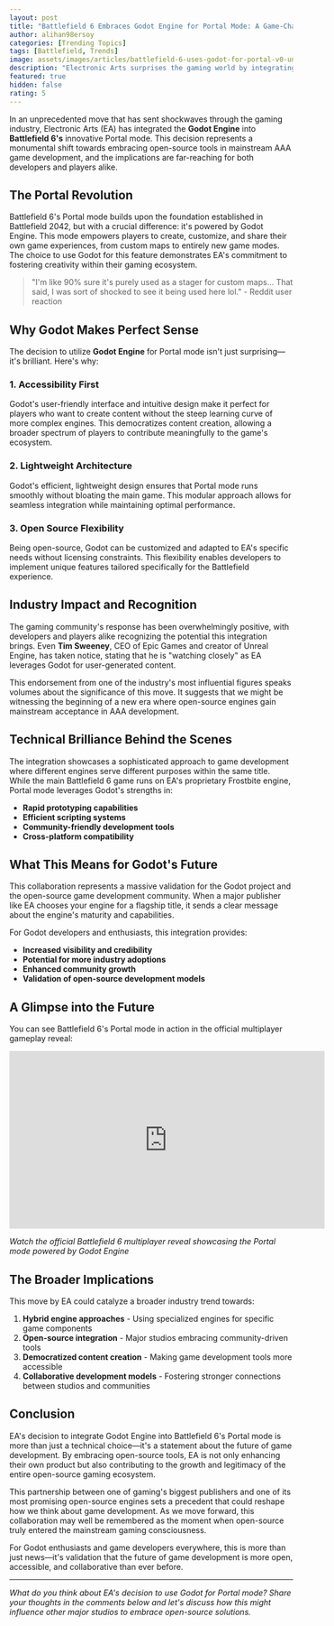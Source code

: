 ```yaml
---
layout: post
title: "Battlefield 6 Embraces Godot Engine for Portal Mode: A Game-Changing Move for Open Source"
author: alihan98ersoy
categories: [Trending Topics]
tags: [Battlefield, Trends]
image: assets/images/articles/battlefield-6-uses-godot-for-portal-v0-ungevhnca9gf1.webp
description: "Electronic Arts surprises the gaming world by integrating Godot Engine into Battlefield 6's Portal mode, marking a significant step towards open-source adoption in AAA gaming."
featured: true
hidden: false
rating: 5
---
```


In an unprecedented move that has sent shockwaves through the gaming industry, Electronic Arts (EA) has integrated the **Godot Engine** into **Battlefield 6's** innovative Portal mode. This decision represents a monumental shift towards embracing open-source tools in mainstream AAA game development, and the implications are far-reaching for both developers and players alike.

## The Portal Revolution

Battlefield 6's Portal mode builds upon the foundation established in Battlefield 2042, but with a crucial difference: it's powered by Godot Engine. This mode empowers players to create, customize, and share their own game experiences, from custom maps to entirely new game modes. The choice to use Godot for this feature demonstrates EA's commitment to fostering creativity within their gaming ecosystem.

> "I'm like 90% sure it's purely used as a stager for custom maps... That said, I was sort of shocked to see it being used here lol." - Reddit user reaction

## Why Godot Makes Perfect Sense

The decision to utilize **Godot Engine** for Portal mode isn't just surprising—it's brilliant. Here's why:

### 1. **Accessibility First**
Godot's user-friendly interface and intuitive design make it perfect for players who want to create content without the steep learning curve of more complex engines. This democratizes content creation, allowing a broader spectrum of players to contribute meaningfully to the game's ecosystem.

### 2. **Lightweight Architecture**
Godot's efficient, lightweight design ensures that Portal mode runs smoothly without bloating the main game. This modular approach allows for seamless integration while maintaining optimal performance.

### 3. **Open Source Flexibility**
Being open-source, Godot can be customized and adapted to EA's specific needs without licensing constraints. This flexibility enables developers to implement unique features tailored specifically for the Battlefield experience.

## Industry Impact and Recognition

The gaming community's response has been overwhelmingly positive, with developers and players alike recognizing the potential this integration brings. Even **Tim Sweeney**, CEO of Epic Games and creator of Unreal Engine, has taken notice, stating that he is "watching closely" as EA leverages Godot for user-generated content.

This endorsement from one of the industry's most influential figures speaks volumes about the significance of this move. It suggests that we might be witnessing the beginning of a new era where open-source engines gain mainstream acceptance in AAA development.

## Technical Brilliance Behind the Scenes

The integration showcases a sophisticated approach to game development where different engines serve different purposes within the same title. While the main Battlefield 6 game runs on EA's proprietary Frostbite engine, Portal mode leverages Godot's strengths in:

- **Rapid prototyping capabilities**
- **Efficient scripting systems**
- **Community-friendly development tools**
- **Cross-platform compatibility**

## What This Means for Godot's Future

This collaboration represents a massive validation for the Godot project and the open-source game development community. When a major publisher like EA chooses your engine for a flagship title, it sends a clear message about the engine's maturity and capabilities.

For Godot developers and enthusiasts, this integration provides:
- **Increased visibility and credibility**
- **Potential for more industry adoptions**
- **Enhanced community growth**
- **Validation of open-source development models**

## A Glimpse into the Future

You can see Battlefield 6's Portal mode in action in the official multiplayer gameplay reveal:

<iframe width="560" height="315" src="https://www.youtube.com/embed/c_BRbvYxgOY" frameborder="0" allow="accelerometer; autoplay; clipboard-write; encrypted-media; gyroscope; picture-in-picture" allowfullscreen></iframe>

*Watch the official Battlefield 6 multiplayer reveal showcasing the Portal mode powered by Godot Engine*

## The Broader Implications

This move by EA could catalyze a broader industry trend towards:

1. **Hybrid engine approaches** - Using specialized engines for specific game components
2. **Open-source integration** - Major studios embracing community-driven tools
3. **Democratized content creation** - Making game development tools more accessible
4. **Collaborative development models** - Fostering stronger connections between studios and communities

## Conclusion

EA's decision to integrate Godot Engine into Battlefield 6's Portal mode is more than just a technical choice—it's a statement about the future of game development. By embracing open-source tools, EA is not only enhancing their own product but also contributing to the growth and legitimacy of the entire open-source gaming ecosystem.

This partnership between one of gaming's biggest publishers and one of its most promising open-source engines sets a precedent that could reshape how we think about game development. As we move forward, this collaboration may well be remembered as the moment when open-source truly entered the mainstream gaming consciousness.

For Godot enthusiasts and game developers everywhere, this is more than just news—it's validation that the future of game development is more open, accessible, and collaborative than ever before.

---

*What do you think about EA's decision to use Godot for Portal mode? Share your thoughts in the comments below and let's discuss how this might influence other major studios to embrace open-source solutions.*
